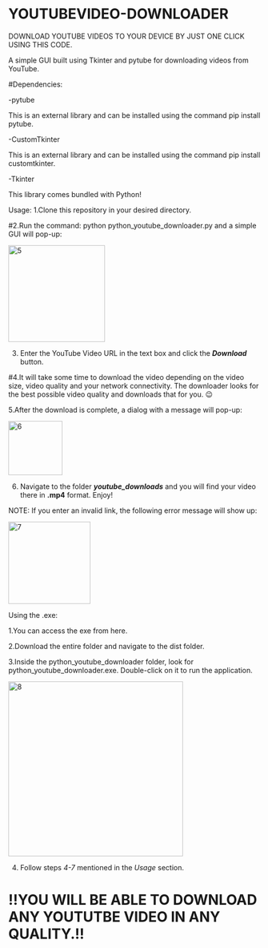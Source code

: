 # YOUTUBEVIDEO-DOWNLOADER
DOWNLOAD YOUTUBE VIDEOS TO YOUR DEVICE BY JUST ONE CLICK USING THIS CODE.

A simple GUI built using Tkinter and pytube for downloading videos from YouTube.

#Dependencies:

-pytube

This is an external library and can be installed using the command pip install pytube.

-CustomTkinter

This is an external library and can be installed using the command pip install customtkinter.

-Tkinter

This library comes bundled with Python! 



Usage:
1.Clone this repository in your desired directory.


#2.Run the command: python python_youtube_downloader.py and a simple GUI will pop-up:




<img width="193" alt="5" src="https://github.com/gargshashwat987/YOUTUBEVIDEO-DOWNLOADER/assets/124812421/f26f18a1-3635-4094-8a73-281caf9347fe">




3. Enter the YouTube Video URL in the text box and click the ***Download*** button.

#4.It will take some time to download the video depending on the video size, video quality and your network connectivity. The downloader looks for the best possible video quality and downloads that for you. 😉

5.After the download is complete, a dialog with a message will pop-up:



<img width="108" alt="6" src="https://github.com/gargshashwat987/YOUTUBEVIDEO-DOWNLOADER/assets/124812421/a88652d0-3326-48c3-b701-9705dc73d02b">




6. Navigate to the folder ***youtube_downloads*** and you will find your video there in **.mp4** format. Enjoy!

NOTE: If you enter an invalid link, the following error message will show up:



<img width="164" alt="7" src="https://github.com/gargshashwat987/YOUTUBEVIDEO-DOWNLOADER/assets/124812421/1df7d5ac-d20b-4d9c-9587-850c1174f870">



Using the .exe:

1.You can access the exe from here.

2.Download the entire folder and navigate to the dist folder.

3.Inside the python_youtube_downloader folder, look for python_youtube_downloader.exe. Double-click on it to run the application.



<img width="349" alt="8" src="https://github.com/gargshashwat987/YOUTUBEVIDEO-DOWNLOADER/assets/124812421/421b3340-75b0-42e8-a2e2-336d1fa17352">



4. Follow steps *4-7* mentioned in the *Usage* section.


# !!YOU WILL BE ABLE TO DOWNLOAD ANY YOUTUTBE VIDEO IN ANY QUALITY.!! 
